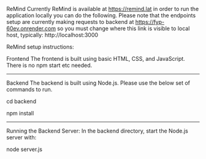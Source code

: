ReMind
Currently ReMind is available at https://remind.lat in order to run the application locally you can do the following.
Please note that the endpoints setup are currently making requests to backend at https://fyp-60ev.onrender.com so you must change where this link is visible to local host, typically: http://localhost:3000


ReMind setup instructions:

Frontend
The frontend is built using basic HTML, CSS, and JavaScript.
There is no npm start etc needed.

-------

Backend
The backend is built using Node.js.
Please use the below set of commands to run.

cd backend

npm install

------


Running the Backend Server:
In the backend directory, start the Node.js server with:

node server.js